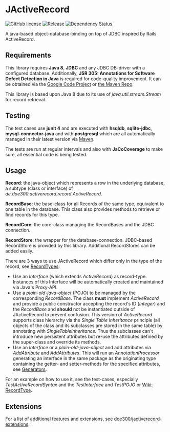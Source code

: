 JActiveRecord
=============
[![GitHub license](https://img.shields.io/github/license/doe300/jactiverecord.svg)](https://github.com/doe300/jactiverecord/blob/master/LICENSE)
[![Release](https://img.shields.io/github/tag/doe300/jactiverecord.svg)](https://github.com/doe300/jactiverecord/releases/latest)
[![Dependency Status](https://www.versioneye.com/user/projects/570638fbfcd19a004543fceb/badge.svg?style=flat)](https://www.versioneye.com/user/projects/570638fbfcd19a004543fceb)

A java-based object-database-binding on top of JDBC inspired by Rails ActiveRecord.

Requirements
------
This library requires **Java 8**, **JDBC** and any JDBC DB-driver with a configured database.
Additionally, **JSR 305: Annotations for Software Defect Detection in Java** is required for code-quality improvement.
It can be obtained via the [Google Code Project](https://code.google.com/p/jsr-305/) 
or [the Maven Repo](http://search.maven.org/#search|gav|1|g%3A%22com.google.code.findbugs%22%20AND%20a%3A%22jsr305%22).

This library is based upon Java 8 due to its use of *java.util.stream.Stream* for record retrieval.

Testing
------
The test cases use **junit 4** and are executed with **hsqldb**, **sqlite-jdbc**,
**mysql-connector-java** and with **postgresql** which are all automatically managed in their latest version via [Maven](http://search.maven.org/).

The tests are run at regular intervals and also with **JaCoCoverage** to make sure, all essential code is being tested.

Usage
------
**Record**: the java-object which represents a row in the underlying database, a subtype (class or interface) of *de.doe300.activerecord.record.ActiveRecord*.

**RecordBase**: the base-class for all Records of the same type, equivalent to one table in the database. This class also provides methods to retrieve or find records for this type.

**RecordCore**: the core-class managing the RecordBases and the JDBC connection.

**RecordStore**: the wrapper for the database-connection. JDBC-based RecordStore is provided by this library. Additional RecordStores can be added easily.


There are 3 ways to use JActiveRecord which differ only in the type of the record, see [RecordTypes](https://github.com/doe300/jactiverecord/wiki/RecordTypes):

- Use an *Interface* (which extends *ActiveRecord*) as record-type. Instances of this Interface will be automatically created and maintained via Java's Proxy-API.
- Use a *plain-old-java-object* (POJO) to be managed by the corresponding *RecordBase*. 
The class **must** implement *ActiveRecord* and provide a public constructor accepting the record's ID (*Integer*) and the *RecordBase* and **should** not be instantiated outside of JActiveRecord to prevent confusion.
This version of *ActiveRecord* supports class hierarchy via the *Single Table Inheritance* principle (all objects of the class and its subclasses are stored in the same table) by annotating with *SingleTableInheritance*.
Thus the subclasses can't introduce new persistent attributes but re-use the attributes defined by the super-class and override its methods.
- Use an *Interface* or a *plain-old-java-object* and add attributes via *AddAttribute* and *AddAttributes*. 
This will run an *AnnotationProcessor* generating an interface in the same package as the originating type containing the getter- and setter-methods for the specified attributes, see [Generators](https://github.com/doe300/jactiverecord/wiki/Generators).


For an example on how to use it, see the test-cases, especially *TestActiveRecordSyntax* and the *TestInterface* and *TestPOJO*
or [Wiki: RecordType](https://github.com/doe300/jactiverecord/wiki/RecordTypes).

Extensions
---------
For a list of additional features and extensions, see [doe300/jactiverecord-extensions](https://github.com/doe300/jactiverecord-extensions).
